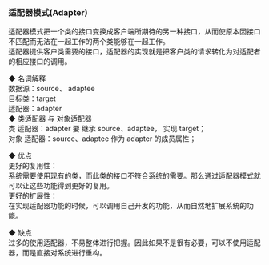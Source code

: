 ### 适配器模式(Adapter)  

适配器模式把一个类的接口变换成客户端所期待的另一种接口，从而使原本因接口不匹配而无法在一起工作的两个类能够在一起工作。  
适配器提供客户类需要的接口，适配器的实现就是把客户类的请求转化为对适配者的相应接口的调用。  

◆ 名词解释  
数据源：source、 adaptee    
目标类：target  
适配器：adapter   
◆ 类适配器  与 对象适配器   
类 适配器：adapter 要 继承 source、adaptee， 实现 target；    
对象 适配器：source、adaptee 作为 adapter 的成员属性；  

◆ 优点  
更好的复用性：  
系统需要使用现有的类，而此类的接口不符合系统的需要。那么通过适配器模式就可以让这些功能得到更好的复用。  
更好的扩展性：  
在实现适配器功能的时候，可以调用自己开发的功能，从而自然地扩展系统的功能。  

◆ 缺点  
过多的使用适配器，不易整体进行把握。因此如果不是很有必要，可以不使用适配器，而是直接对系统进行重构。  

